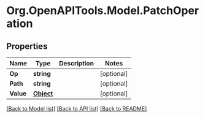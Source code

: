 # Org.OpenAPITools.Model.PatchOperation
## Properties

Name | Type | Description | Notes
------------ | ------------- | ------------- | -------------
**Op** | **string** |  | [optional] 
**Path** | **string** |  | [optional] 
**Value** | [**Object**](.md) |  | [optional] 

[[Back to Model list]](../README.md#documentation-for-models) [[Back to API list]](../README.md#documentation-for-api-endpoints) [[Back to README]](../README.md)

